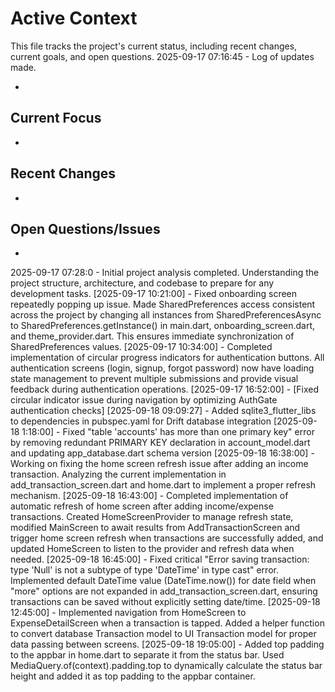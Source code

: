 # Active Context

This file tracks the project's current status, including recent changes, current goals, and open questions.
2025-09-17 07:16:45 - Log of updates made.

*

## Current Focus

*   

## Recent Changes

*   

## Open Questions/Issues

*   
2025-09-17 07:28:0 - Initial project analysis completed. Understanding the project structure, architecture, and codebase to prepare for any development tasks.
[2025-09-17 10:21:00] - Fixed onboarding screen repeatedly popping up issue. Made SharedPreferences access consistent across the project by changing all instances from SharedPreferencesAsync to SharedPreferences.getInstance() in main.dart, onboarding_screen.dart, and theme_provider.dart. This ensures immediate synchronization of SharedPreferences values.
[2025-09-17 10:34:00] - Completed implementation of circular progress indicators for authentication buttons. All authentication screens (login, signup, forgot password) now have loading state management to prevent multiple submissions and provide visual feedback during authentication operations.
[2025-09-17 16:52:00] - [Fixed circular indicator issue during navigation by optimizing AuthGate authentication checks]
[2025-09-18 09:09:27] - Added sqlite3_flutter_libs to dependencies in pubspec.yaml for Drift database integration
[2025-09-18 1:18:00] - Fixed "table 'accounts' has more than one primary key" error by removing redundant PRIMARY KEY declaration in account_model.dart and updating app_database.dart schema version
[2025-09-18 16:38:00] - Working on fixing the home screen refresh issue after adding an income transaction. Analyzing the current implementation in add_transaction_screen.dart and home.dart to implement a proper refresh mechanism.
[2025-09-18 16:43:00] - Completed implementation of automatic refresh of home screen after adding income/expense transactions. Created HomeScreenProvider to manage refresh state, modified MainScreen to await results from AddTransactionScreen and trigger home screen refresh when transactions are successfully added, and updated HomeScreen to listen to the provider and refresh data when needed.
[2025-09-18 16:45:00] - Fixed critical "Error saving transaction: type 'Null' is not a subtype of type 'DateTime' in type cast" error. Implemented default DateTime value (DateTime.now()) for date field when "more" options are not expanded in add_transaction_screen.dart, ensuring transactions can be saved without explicitly setting date/time.
[2025-09-18 12:45:00] - Implemented navigation from HomeScreen to ExpenseDetailScreen when a transaction is tapped. Added a helper function to convert database Transaction model to UI Transaction model for proper data passing between screens.
[2025-09-18 19:05:00] - Added top padding to the appbar in home.dart to separate it from the status bar. Used MediaQuery.of(context).padding.top to dynamically calculate the status bar height and added it as top padding to the appbar container.